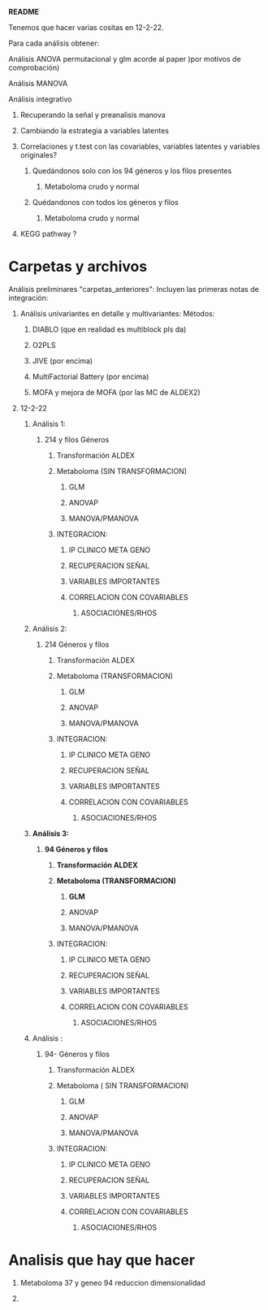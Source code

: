 **README**

Tenemos que hacer varias cositas en 12-2-22.

Para cada análisis obtener:

Análisis ANOVA permutacional y glm acorde al paper )por motivos de comprobación)

Análisis MANOVA

Análisis integrativo

1.  Recuperando la señal y preanalisis manova

2.  Cambiando la estrategia a variables latentes

3.  Correlaciones y t.test con las covariables, variables latentes y variables originales?

    1.  Quedándonos solo con los 94 géneros y los filos presentes

        1.  Metaboloma crudo y normal

    2.  Quédandonos con todos los géneros y filos

        1.  Metaboloma crudo y normal

4.  KEGG pathway ?

# Carpetas y archivos

Análisis preliminares "carpetas_anteriores": Incluyen las primeras notas de integración:

1.  Análisis univariantes en detalle y multivariantes: Métodos:

    1.  DIABLO (que en realidad es multiblock pls da)

    2.  O2PLS

    3.  JIVE (por encima)

    4.  MultiFactorial Battery (por encima)

    5.  MOFA y mejora de MOFA (por las MC de ALDEX2)

2.  12-2-22

    1.  Análisis 1:

        1.  214 y filos Géneros

            1.  Transformación ALDEX

            2.  Metaboloma (SIN TRANSFORMACION)

                1.  GLM

                2.  ANOVAP

                3.  MANOVA/PMANOVA

            3.  INTEGRACION:

                1.  IP CLINICO META GENO

                2.  RECUPERACION SEÑAL

                3.  VARIABLES IMPORTANTES

                4.  CORRELACION CON COVARIABLES

                    1.  ASOCIACIONES/RHOS

    2.  Análisis 2:

        1.  214 Géneros y filos

            1.  Transformación ALDEX

            2.  Metaboloma (TRANSFORMACION)

                1.  GLM

                2.  ANOVAP

                3.  MANOVA/PMANOVA

            3.  INTEGRACION:

                1.  IP CLINICO META GENO

                2.  RECUPERACION SEÑAL

                3.  VARIABLES IMPORTANTES

                4.  CORRELACION CON COVARIABLES

                    1.  ASOCIACIONES/RHOS

    3.  **Análisis 3:**

        1.  **94 Géneros y filos**

            1.  **Transformación ALDEX**

            2.  **Metaboloma (TRANSFORMACION)**

                1.  **GLM**

                2.  ANOVAP

                3.  MANOVA/PMANOVA

            3.  INTEGRACION:

                1.  IP CLINICO META GENO

                2.  RECUPERACION SEÑAL

                3.  VARIABLES IMPORTANTES

                4.  CORRELACION CON COVARIABLES

                    1.  ASOCIACIONES/RHOS

    4.  Análisis :

        1.  94- Géneros y filos

            1.  Transformación ALDEX

            2.  Metaboloma ( SIN TRANSFORMACION)

                1.  GLM

                2.  ANOVAP

                3.  MANOVA/PMANOVA

            3.  INTEGRACION:

                1.  IP CLINICO META GENO

                2.  RECUPERACION SEÑAL

                3.  VARIABLES IMPORTANTES

                4.  CORRELACION CON COVARIABLES

                    1.  ASOCIACIONES/RHOS

# Analisis que hay que hacer

1.  Metaboloma 37 y geneo 94 reduccion dimensionalidad

2.  
